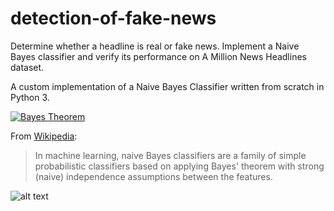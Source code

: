 # detection-of-fake-news
Determine whether a headline is real or fake news. 
Implement a Naive Bayes classifier and verify its performance on A Million News Headlines dataset. 

A custom implementation of a Naive Bayes Classifier written from scratch in Python 3.

[![Bayes Theorem](bayes-theorem.png)](http://www.saedsayad.com/naive_bayesian.htm)

From [Wikipedia](https://en.wikipedia.org/wiki/Naive_Bayes_classifier):

> In machine learning, naive Bayes classifiers are a family of simple probabilistic classifiers based on applying Bayes' theorem with strong (naive) independence assumptions between the features.

![alt text](https://cdn-images-1.medium.com/max/1600/1*4_K-1IT2ygIvYZkAIcReIg.jpeg)
